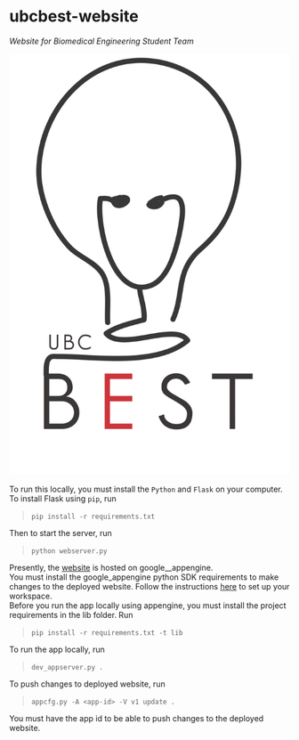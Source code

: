 # ubcbest-website
_Website for Biomedical Engineering Student Team_  

![logo](./static/img/best-logo.gif)

To run this locally, you must install the `Python` and `Flask` on your
computer.  
To install Flask using `pip`, run  
> ```pip install -r requirements.txt```  

Then to start the server, run  
> ```python webserver.py```  


Presently, the [website](https://ubc-best.appspot.com) is hosted on
google__appengine.  
You must install the google_appengine python SDK requirements to make
changes to the deployed website. Follow the instructions
[here](https://cloud.google.com/appengine/docs/python/getting-started/python-standard-env) 
to set up your workspace.  
Before you run the app locally using appengine, you must install the
project requirements in the lib folder. Run  
> ```pip install -r requirements.txt -t lib```  

To run the app locally, run  
> ```dev_appserver.py .```  

To push changes to deployed website, run  
> ```appcfg.py -A <app-id> -V v1 update .```  

You must have the app id to be able to push changes to the deployed
website.
